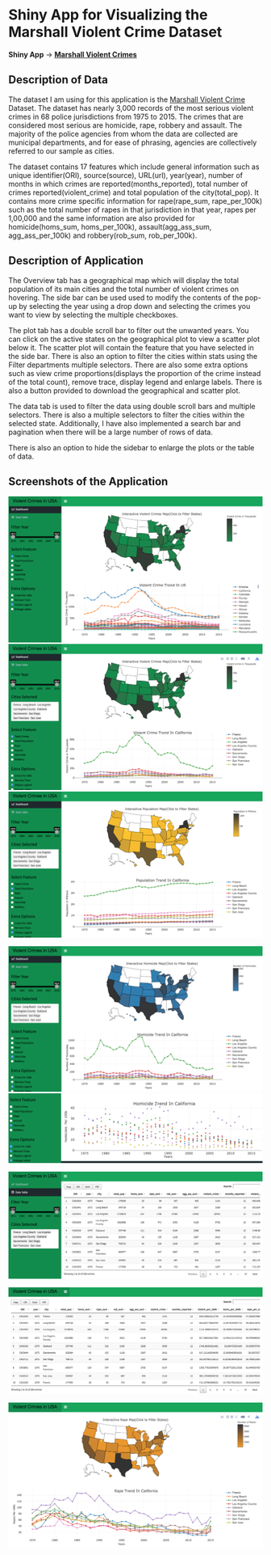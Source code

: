 # Shiny App for Visualizing the Marshall Violent Crime Dataset


**Shiny App** -> [**Marshall Violent Crimes**](https://avinashkz.shinyapps.io/marshall_violent_crimes/)

## Description of Data

The dataset I am using for this application is the [Marshall Violent Crime](https://github.com/themarshallproject/city-crime) Dataset. The dataset has nearly 3,000 records of the most serious violent crimes in 68 police jurisdictions from 1975 to 2015. The crimes that are considered most serious are homicide, rape, robbery and assault. The majority of the police agencies from whom the data are collected are municipal departments, and for ease of phrasing, agencies are collectively referred to our sample as cities.

The dataset contains 17 features which include general information such as unique identifier(ORI), source(source), URL(url), year(year), number of months in which crimes are reported(months_reported), total number of crimes reported(violent_crime) and total population of the city(total_pop). It contains more crime specific information for rape(rape_sum, rape_per_100k) such as the total number of rapes in that jurisdiction in that year, rapes per 1,00,000 and the same information are also provided for homicide(homs_sum, homs_per_100k), assault(agg_ass_sum, agg_ass_per_100k) and robbery(rob_sum, rob_per_100k).


## Description of Application

The Overview tab has a geographical map which will display the total population of its main cities and the total number of violent crimes on hovering. The side bar can be used used to modify the contents of the pop-up by selecting the year using a drop down and selecting the crimes you want to view by selecting the multiple checkboxes.

The plot tab has a double scroll bar to filter out the unwanted years. You can click on the active states on the geographical plot to view a scatter plot below it. The scatter plot will contain the feature that you have selected in the side bar. There is also an option to filter the cities within stats using the Filter departments multiple selectors. There are also some extra options such as view crime proportions(displays the proportion of the crime instead of the total count), remove trace, display legend and enlarge labels. There is also a button provided to download the geographical and scatter plot.

The data tab is used to filter the data using double scroll bars and multiple selectors. There is also a multiple selectors to filter the cities within the selected state. Additionally, I have also implemented a search bar and pagination when there will be a large number of rows of data.

There is also an option to hide the sidebar to enlarge the plots or the table of data.


## Screenshots of the Application

![](doc/no_cityselector.png)
![](doc/with_cityselector.png)
![](doc/yellow.png)

![](doc/blue.png)
![](doc/extra_opt.png)

![](doc/table.png)

![](doc/fc_table.png)

![](doc/fc_graph.png)